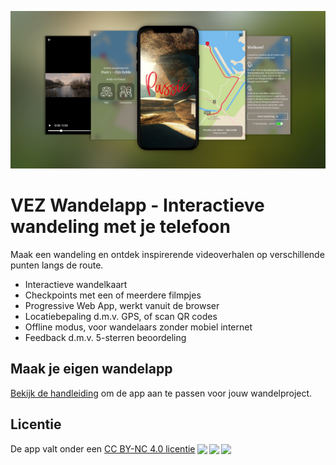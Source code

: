 ![VEZ Wandelapp](/docs/banner.png)

# VEZ Wandelapp - Interactieve wandeling met je telefoon
Maak een wandeling en ontdek inspirerende videoverhalen op verschillende punten langs de route.

- Interactieve wandelkaart
- Checkpoints met een of meerdere filmpjes
- Progressive Web App, werkt vanuit de browser
- Locatiebepaling d.m.v. GPS, of scan QR codes
- Offline modus, voor wandelaars zonder mobiel internet
- Feedback d.m.v. 5-sterren beoordeling

## Maak je eigen wandelapp
[Bekijk de handleiding](/docs/app-aanpassen.md) om de app aan te passen voor jouw wandelproject.

## Licentie
<p xmlns:cc="https://creativecommons.org/ns#">De app valt onder een <a href="https://creativecommons.org/licenses/by-nc/4.0/deed.nl" target="_blank" rel="license noopener noreferrer" style="display:inline-block;">CC BY-NC 4.0 licentie<img style="height:22px!important;margin-left:3px;vertical-align:text-bottom;" src="https://mirrors.creativecommons.org/presskit/icons/cc.svg"><img style="height:22px!important;margin-left:3px;vertical-align:text-bottom;" src="https://mirrors.creativecommons.org/presskit/icons/by.svg"><img style="height:22px!important;margin-left:3px;vertical-align:text-bottom;" src="https://mirrors.creativecommons.org/presskit/icons/nc.svg"></a></p>
